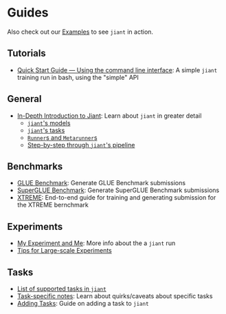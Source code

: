 # Guides

Also check out our [Examples](../examples) to see `jiant` in action.

## Tutorials

* [Quick Start Guide — Using the command line interface](tutorials/quick_start_cli.md): A simple `jiant` training run in bash, using the "simple" API

## General

* [In-Depth Introduction to Jiant](general/in_depth_into.md): Learn about `jiant` in greater detail
    * [`jiant`'s models](general/in_depth_into.md#jiants-models)
    * [`jiant`'s tasks](general/in_depth_into.md#jiants-tasks)
    * [`Runner`s and `Metarunner`s](general/in_depth_into.md#runners-and-metarunners)
    * [Step-by-step through `jiant`'s pipeline](general/in_depth_into.md#step-by-step-through-jiants-pipeline)
    
## Benchmarks

* [GLUE Benchmark](benchmarks/glue.md): Generate GLUE Benchmark submissions
* [SuperGLUE Benchmark](benchmarks/glue.md): Generate SuperGLUE Benchmark submissions
* [XTREME](benchmarks/xtreme.md): End-to-end guide for training and generating submission for the XTREME bernchmark

## Experiments

* [My Experiment and Me](experiments/my_experiment_and_me.md): More info about the a `jiant` run
* [Tips for Large-scale Experiments](experiments/large_scale_experiments.md)

## Tasks

* [List of supported tasks in `jiant`](tasks/supported_tasks.md)
* [Task-specific notes](tasks/task_specific.md): Learn about quirks/caveats about specific tasks
* [Adding Tasks](tasks/adding_tasks.md): Guide on adding a task to `jiant` 
